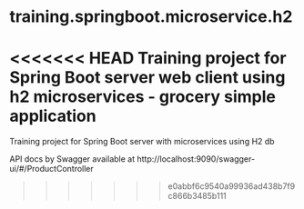 # training.springboot.microservice.h2
<<<<<<< HEAD
Training project for Spring Boot server web client using h2 microservices - grocery simple application
=======
Training project for Spring Boot server with microservices using H2 db

API docs by Swagger available at http://localhost:9090/swagger-ui/#/ProductController
>>>>>>> e0abbf6c9540a99936ad438b7f9c866b3485b111

